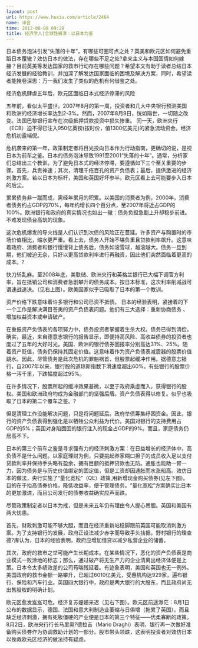 ```yaml
---
layout: post
url: https://www.huxiu.com/article/2464
name: 译言
time: 2012-08-08 09:28
title: 经济学人|全球性崩溃：以日本为鉴
---
```

日本债务泡沫引发“失落的十年”，有哪些可圈可点之处？英美和欧元区如何避免重蹈日本覆辙？效仿日本的做法，存在哪些不足之处?拿来主义与本国国情如何嫁接？目前英美等发达国家的救市行动存在哪些问题？希望本文有助于读者总结日本经济发展的经验教训，并加深了解发达国家面临的困境及解决方案，同时，希望读者能掩卷深思：万一我们发生了类似的危机有何借鉴之处。

经济危机肆虐五年后，欧元区面临日本式经济停滞的风险

五年前，看似太平盛世。2007年8月的第一周，投资者和几大中央银行预测美国和欧洲的经济增长率达到2-3%。然而，2007年8月9日，恍如隔世，一切随之改变。法国巴黎银行宣布在次级抵押贷款投资中损失惨重。 同一天，欧洲央行（ECB）迫不得已注入950亿英镑(按时价，值1300亿美元)的紧急流动资金。经济危机初露端倪。

危机袭来的第一年，政策制定者将目光投向日本作为行动指南，更确切的说，是视日本为前车之鉴。日本的债务泡沫导致1991至2001“失落的十年”。通常，分析家们总结出三个教训。为了避免日本式的经济停滞，要遵循如下三个至关重要的步骤。首先，兵贵神速；其次，清理千疮百孔的资产负债表；最后，提供激进的经济刺激方案。若以日本为标杆，美国和英国好坏参半。欧元区看上去可能要步入日本的后尘。

累累债务非一蹴而成，需经年累月的积累。以美国的消费者为例，2000年，消费者债务约占GDP的70%，每年约增长四个百分点，至2007年将近占GDP的100%。欧洲银行和政府的真实情况也如出一辙：债务负担急剧上升却稳步前进。不难发现债台高筑的现象。

这次危机爆发的导火线是人们认识到次债的风险正在蔓延。许多资产与购置时的市场价值相比，缩水更严重。看上去，债务人开始不堪负重且贷款利率飙升。这意味着政府、消费者和银行慢慢背上债务后，债务如滚雪球，越滚越大。债务一旦到期，他们被迫无奈，只好以更高贷款利率进行再融资，因此他们突然面临着更高的成本。?

快刀斩乱麻。至2008年底，美联储、欧洲央行和英格兰银行已大幅下调官方利率，旨在抵销公司和消费者急剧攀升的债务成本。按日本标准，这次利率削减战可谓速战速决。（见右上图）。欧美国家似乎已吸取了日本的第一个教训。

资产价格下跌意味着许多银行和公司已资不抵债。 日本的经验表明，紧接着的下一个工作是解决满目苍夷的资产负债表问题。他们有三大选择：重新协商债务 、增加权益资本或申请破产。

在重振资产负债表的各项努力中，债务投资者掌握着生杀大权。债务已得到清偿。确实，最近，来自德意志银行的报告显示，即便持高风险、高收益债券的投资者也度过了五年的大好时光。美国、欧洲的银行债券回报率分别高达31%、25%。随着资产贬值，债务仍保持其固定价值。这意味着作为资产负债表减震器的股票价值跳水。因此，尽管债务是此次危机的罪魁祸首，但股票起缓冲作用。据德意志银行，自2007年以来，银行股的道琼斯指数下滑速度超出60%。有些银行的股票价格一泻千里，下跌幅度超过95%。

在许多情况下，股票所起的缓冲效果甚微，以至于政府乘虚而入，获得银行的股权。美国和欧洲政府均成为金融部门的坚强后盾。资产负债表得以修复。似乎也吸取了日本的第二个覆车之鉴。?

但是清理工作没能解决问题，只是将问题延后。政府举债筹集纾困资金。因此，银行的资产负债表得到强化是以牺牲公众利益为代价。美国对银行的支持费用占GDP的5%；英国对身陷囫囵的银行注入的现金占GDP的9%。而且，家庭债务仍居高不下。

日本的第三个前车之鉴是寻求强有力的经济刺激方案：在日益增长的经济体中，高负债不是什么问题。以家庭理财为例，只要挑起养家糊口担子的成员收入足以支付贷款利率并保持手头略有盈余，拥有巨额的抵押贷款也无防。通胀也能助一臂一力，因为债务是与历史价值绑定的固定值，但是工资却因通胀而水涨船高。效仿日本的做法，央行实施了“量化宽松”（QE）政策,用新增现金购买债券(见左下图)。目的在于抬高债券价格，降低收益率，便于管理债务。“量化宽松”方案确实比日本的更加激进，而且公司发行的债券收益确实应声而跌。

尽管政策制定者以日本为戒，但是未来五年仍有理由令人提心吊胆。英国和美国有两大忧患。

首先，财政刺激可能不够大胆，而且在经济重新站稳脚跟前英国可能取消刺激方案。为了支持银行的发展，政府正设法减少赤字而导致手头拮据。野村银行的理查德?库认为，日本的经验表明，政府应增加借贷以减少私营企业的储蓄。

其次，政府的救市之举可能产生长期成本。在某些情况下，恶化的资产负债表是商业模式一败涂地的标志；那么，通过破产将无生产力的企业清离出经济体便是上策。日本令太多绩效差的公司苟喘残延着。有迹象表明，美国和英国也无一例外。美国政府的救市金额一路攀升，已超过6010亿美元，受惠机构达929家，遍布银行、保险和汽车行业。英国四大银行中，政府是两大银行的大股东，而且政府尚无出售股权的明确计划。

欧元区愈发岌岌可危。经济复苏姗姗来迟（见右下图）。欧元区前途渺茫：8月1日公布的数据显示，德国、法国和意大利制造业萎缩与日俱增（拖累了英国）。而且缺乏经济刺激，拥有死板僵硬的产业便是日本的第三个特征——优柔寡断的政策。8月2日，欧洲央行行长马里奥?德拉吉（Mario Draghi）表明，银行再一次做好准备购买债券作为协调救助计划的一部分。股市带头领跌，这表明投资者对效仿日本以挽救欧元区经济的做法持有疑虑。

